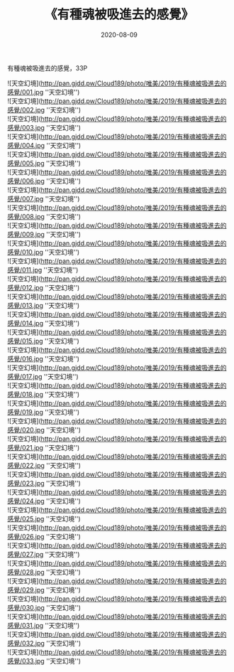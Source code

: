 ﻿---
layout: post
title:  《有種魂被吸進去的感覺》
date:   2020-08-09
img: http://pan.gjdd.pw/Cloud189/photo/唯美/2019/有種魂被吸進去的感覺/000.jpg
categories: [美女, 清纯, 唯美]
---

有種魂被吸進去的感覺，33P



![天空幻境](http://pan.gjdd.pw/Cloud189/photo/唯美/2019/有種魂被吸進去的感覺/001.jpg ''天空幻境'') <br>
![天空幻境](http://pan.gjdd.pw/Cloud189/photo/唯美/2019/有種魂被吸進去的感覺/002.jpg ''天空幻境'') <br>
![天空幻境](http://pan.gjdd.pw/Cloud189/photo/唯美/2019/有種魂被吸進去的感覺/003.jpg ''天空幻境'') <br>
![天空幻境](http://pan.gjdd.pw/Cloud189/photo/唯美/2019/有種魂被吸進去的感覺/004.jpg ''天空幻境'') <br>
![天空幻境](http://pan.gjdd.pw/Cloud189/photo/唯美/2019/有種魂被吸進去的感覺/005.jpg ''天空幻境'') <br>
![天空幻境](http://pan.gjdd.pw/Cloud189/photo/唯美/2019/有種魂被吸進去的感覺/006.jpg ''天空幻境'') <br>
![天空幻境](http://pan.gjdd.pw/Cloud189/photo/唯美/2019/有種魂被吸進去的感覺/007.jpg ''天空幻境'') <br>
![天空幻境](http://pan.gjdd.pw/Cloud189/photo/唯美/2019/有種魂被吸進去的感覺/008.jpg ''天空幻境'') <br>
![天空幻境](http://pan.gjdd.pw/Cloud189/photo/唯美/2019/有種魂被吸進去的感覺/009.jpg ''天空幻境'') <br>
![天空幻境](http://pan.gjdd.pw/Cloud189/photo/唯美/2019/有種魂被吸進去的感覺/010.jpg ''天空幻境'') <br>
![天空幻境](http://pan.gjdd.pw/Cloud189/photo/唯美/2019/有種魂被吸進去的感覺/011.jpg ''天空幻境'') <br>
![天空幻境](http://pan.gjdd.pw/Cloud189/photo/唯美/2019/有種魂被吸進去的感覺/012.jpg ''天空幻境'') <br>
![天空幻境](http://pan.gjdd.pw/Cloud189/photo/唯美/2019/有種魂被吸進去的感覺/013.jpg ''天空幻境'') <br>
![天空幻境](http://pan.gjdd.pw/Cloud189/photo/唯美/2019/有種魂被吸進去的感覺/014.jpg ''天空幻境'') <br>
![天空幻境](http://pan.gjdd.pw/Cloud189/photo/唯美/2019/有種魂被吸進去的感覺/015.jpg ''天空幻境'') <br>
![天空幻境](http://pan.gjdd.pw/Cloud189/photo/唯美/2019/有種魂被吸進去的感覺/016.jpg ''天空幻境'') <br>
![天空幻境](http://pan.gjdd.pw/Cloud189/photo/唯美/2019/有種魂被吸進去的感覺/017.jpg ''天空幻境'') <br>
![天空幻境](http://pan.gjdd.pw/Cloud189/photo/唯美/2019/有種魂被吸進去的感覺/018.jpg ''天空幻境'') <br>
![天空幻境](http://pan.gjdd.pw/Cloud189/photo/唯美/2019/有種魂被吸進去的感覺/019.jpg ''天空幻境'') <br>
![天空幻境](http://pan.gjdd.pw/Cloud189/photo/唯美/2019/有種魂被吸進去的感覺/020.jpg ''天空幻境'') <br>
![天空幻境](http://pan.gjdd.pw/Cloud189/photo/唯美/2019/有種魂被吸進去的感覺/021.jpg ''天空幻境'') <br>
![天空幻境](http://pan.gjdd.pw/Cloud189/photo/唯美/2019/有種魂被吸進去的感覺/022.jpg ''天空幻境'') <br>
![天空幻境](http://pan.gjdd.pw/Cloud189/photo/唯美/2019/有種魂被吸進去的感覺/023.jpg ''天空幻境'') <br>
![天空幻境](http://pan.gjdd.pw/Cloud189/photo/唯美/2019/有種魂被吸進去的感覺/024.jpg ''天空幻境'') <br>
![天空幻境](http://pan.gjdd.pw/Cloud189/photo/唯美/2019/有種魂被吸進去的感覺/025.jpg ''天空幻境'') <br>
![天空幻境](http://pan.gjdd.pw/Cloud189/photo/唯美/2019/有種魂被吸進去的感覺/026.jpg ''天空幻境'') <br>
![天空幻境](http://pan.gjdd.pw/Cloud189/photo/唯美/2019/有種魂被吸進去的感覺/027.jpg ''天空幻境'') <br>
![天空幻境](http://pan.gjdd.pw/Cloud189/photo/唯美/2019/有種魂被吸進去的感覺/028.jpg ''天空幻境'') <br>
![天空幻境](http://pan.gjdd.pw/Cloud189/photo/唯美/2019/有種魂被吸進去的感覺/029.jpg ''天空幻境'') <br>
![天空幻境](http://pan.gjdd.pw/Cloud189/photo/唯美/2019/有種魂被吸進去的感覺/030.jpg ''天空幻境'') <br>
![天空幻境](http://pan.gjdd.pw/Cloud189/photo/唯美/2019/有種魂被吸進去的感覺/031.jpg ''天空幻境'') <br>
![天空幻境](http://pan.gjdd.pw/Cloud189/photo/唯美/2019/有種魂被吸進去的感覺/032.jpg ''天空幻境'') <br>
![天空幻境](http://pan.gjdd.pw/Cloud189/photo/唯美/2019/有種魂被吸進去的感覺/033.jpg ''天空幻境'') <br>